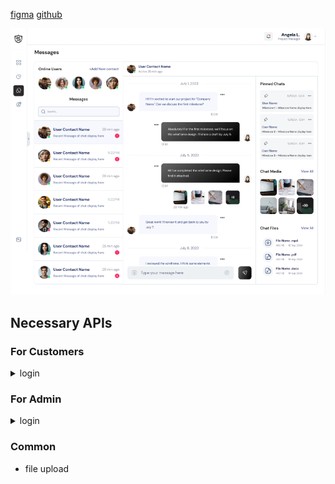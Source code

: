 [figma](https://www.figma.com/design/4aUX4ImUNJ4A9f5G8z00Fh/Untitled?node-id=0-1&node-type=canvas&t=RKhPDXYj6GM8tbou-0) [github](https://github.com/hades255/angela-pm-fe)


![alt text](public/image.png)

## Necessary APIs

### For Customers

<details>
  <summary>
    login
  </summary>

method: `get`

request:

```
name: String
```

response:

```js
user: {
  id: Number,
  name: String,
  avatar: String
},
admin: {
  id: Number,
  name: String,
  avatar: String
},
messages: [
  {
    room: String,
    id: Number,
    text: String,
    from: {
      id: Number,
      name: String,
      avatar: String
    },
    to: {
      id: Number,
      name: String,
      avatar: String
    },
    attachments: Array,
    created_at: Datetime,
    updated_at: Datetime,
    status: Enum["read", "unreaad"],
  }
]
```

</details>

### For Admin

<details>
  <summary>
    login
  </summary>

method: `get`

request:

```
name: String
```

response:

```js
user: {
  id: Number,
  name: String,
  avatar: String
},
admin: {
  id: Number,
  name: String,
  avatar: String
},
users: [  //  except admin
  {
    id: Number,
    name: String,
    avatar: String
  }
]
messages: [
  {
    room: String,
    id: Number,
    text: String,
    from: {
      id: Number,
      name: String,
      avatar: String
    },
    to: {
      id: Number,
      name: String,
      avatar: String
    },
    attachments: Array,
    created_at: Datetime,
    updated_at: Datetime,
    status: Enum["read", "unreaad"],
  }
]
```

</details>

### Common

- file upload
